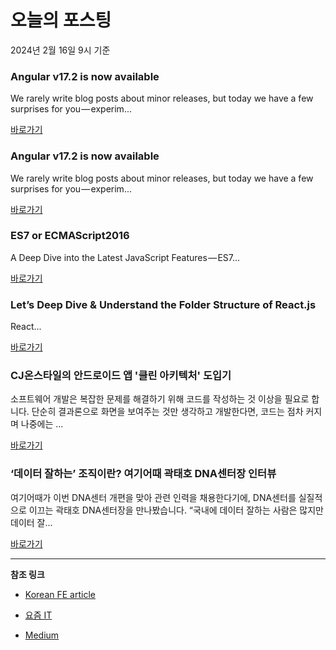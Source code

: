 # 오늘의 포스팅 
2024년 2월 16일 9시 기준 

### Angular v17.2 is now available 

 We rarely write blog posts about minor releases, but today we have a few surprises for you — experim... 

 [바로가기](https://medium.com/angular-blog/angular-v17-2-is-now-available-596cbe96242d?responsesOpen=true&sortBy=REVERSE_CHRON&source=topic_portal_recommended_stories---------0-84----------javascript----------6fff48be_81fa_4e3c_a78c_e69c7d7e45fa-------) 

### Angular v17.2 is now available 

 We rarely write blog posts about minor releases, but today we have a few surprises for you — experim... 

 [바로가기](https://medium.com/angular-blog/angular-v17-2-is-now-available-596cbe96242d?responsesOpen=true&sortBy=REVERSE_CHRON&source=topic_portal_recommended_stories---------0-84----------typescript----------1c20275e_91aa_4dc7_9ae7_cc7aae24eefc-------) 

### ES7 or ECMAScript2016 

 A Deep Dive into the Latest JavaScript Features — ES7... 

 [바로가기](https://medium.com/@opensrc0/es7-or-ecmascript2016-5327f8eab30e?responsesOpen=true&sortBy=REVERSE_CHRON&source=topic_portal_recommended_stories---------0-84----------frontend----------40d7502f_872a_4839_a73f_8d18de02fa1d-------) 

### Let’s Deep Dive & Understand the Folder Structure of React.js 

 React... 

 [바로가기](https://medium.com/@rajanraj8979/lets-deep-dive-understand-the-folder-structure-of-react-js-44b7ed228596?responsesOpen=true&sortBy=REVERSE_CHRON&source=topic_portal_recommended_stories---------0-84----------reactjs----------a307108c_5055_4bea_8284_0b3a446ec64d-------) 

### CJ온스타일의 안드로이드 앱 '클린 아키텍처' 도입기 

 소프트웨어 개발은 복잡한 문제를 해결하기 위해 코드를 작성하는 것 이상을 필요로 합니다. 단순히 결과론으로 화면을 보여주는 것만 생각하고 개발한다면, 코드는 점차 커지며 나중에는 ... 

 [바로가기](https://yozm.wishket.com/magazine/detail/2457/) 

### ‘데이터 잘하는’ 조직이란? 여기어때 곽태호 DNA센터장 인터뷰 

 여기어때가 이번 DNA센터 개편을 맞아 관련 인력을 채용한다기에, DNA센터를 실질적으로 이끄는 곽태호 DNA센터장을 만나봤습니다. “국내에 데이터 잘하는 사람은 많지만 데이터 잘... 

 [바로가기](https://yozm.wishket.com/magazine/detail/2454/) 

---

**참조 링크**

- [Korean FE article](https://kofearticle.substack.com) 

- [요즘 IT](https://yozm.wishket.com/magazine) 

- [Medium](https://medium.com) 

